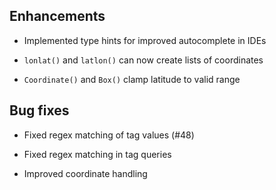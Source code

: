 ## Enhancements

- Implemented type hints for improved autocomplete in IDEs

- `lonlat()` and `latlon()` can now create lists of coordinates

- `Coordinate()` and `Box()` clamp latitude to valid range
 
## Bug fixes

- Fixed regex matching of tag values (#48)



- Fixed regex matching in tag queries

- Improved coordinate handling